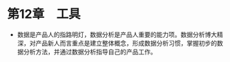# 第12章　工具

* 数据是产品人的指路明灯，数据分析是产品人重要的能力项。数据分析博大精深，对产品新人而言重点是建立整体概念，形成数据分析习惯，掌握初步的数据分析方法，并通过数据分析指导自己的产品工作。